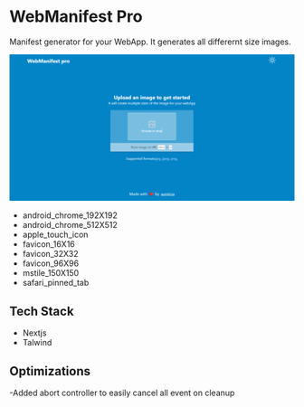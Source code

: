 # WebManifest Pro

Manifest generator for your WebApp.
It generates all differernt size images.

![WebManifest](webmanifest-pro.png)

- android_chrome_192X192
- android_chrome_512X512
- apple_touch_icon
- favicon_16X16
- favicon_32X32
- favicon_96X96
- mstile_150X150
- safari_pinned_tab

## Tech Stack

- Nextjs
- Talwind

## Optimizations

-Added abort controller to easily cancel all event on cleanup
